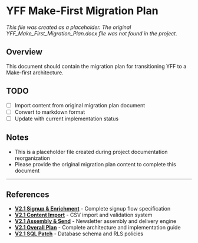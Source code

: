 # YFF Make-First Migration Plan

*This file was created as a placeholder. The original YFF_Make_First_Migration_Plan.docx file was not found in the project.*

## Overview
This document should contain the migration plan for transitioning YFF to a Make-first architecture.

## TODO
- [ ] Import content from original migration plan document
- [ ] Convert to markdown format
- [ ] Update with current implementation status

## Notes
- This is a placeholder file created during project documentation reorganization
- Please provide the original migration plan content to complete this document

---

## References
- **[V2.1 Signup & Enrichment](../V2_Requirements/yff-v2.1-01-signup.md)** - Complete signup flow specification
- **[V2.1 Content Import](../V2_Requirements/yff-v2.1-02-content-import.md)** - CSV import and validation system
- **[V2.1 Assembly & Send](../V2_Requirements/yff-v2.1-03-send.md)** - Newsletter assembly and delivery engine
- **[V2.1 Overall Plan](../V2_Requirements/yff-v2.1-04-overall-plan.md)** - Complete architecture and implementation guide
- **[V2.1 SQL Patch](../V2_Requirements/yff-v2.1_sql_patch.sql)** - Database schema and RLS policies
